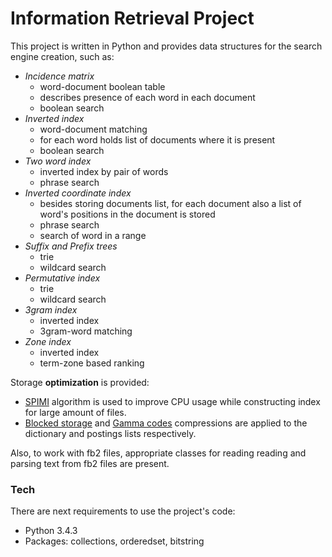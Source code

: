 # Information Retrieval Project

This project is written in Python and provides data structures for the search engine creation, such as:

  - *Incidence matrix*
    - word-document boolean table
    - describes presence of each word in each document
    - boolean search
  - *Inverted index*
    - word-document matching
    - for each word holds list of documents where it is present
    - boolean search
  - *Two word index*
    - inverted index by pair of words
    - phrase search
  - *Inverted coordinate index*
    - besides storing documents list, for each document also a list of word's positions in the document is stored
    - phrase search
    - search of word in a range
  - *Suffix and Prefix trees*
    - trie
    - wildcard search
  - *Permutative index*
    - trie
    - wildcard search
  - *3gram index*
    - inverted index
    - 3gram-word matching
  - *Zone index*
    - inverted index
    - term-zone based ranking

Storage **optimization** is provided:

* [SPIMI](http://nlp.stanford.edu/IR-book/html/htmledition/single-pass-in-memory-indexing-1.html) algorithm is used to improve CPU usage while constructing index for large amount of files. 
* [Blocked storage](http://nlp.stanford.edu/IR-book/html/htmledition/blocked-storage-1.html) and [Gamma codes](http://nlp.stanford.edu/IR-book/html/htmledition/gamma-codes-1.html) compressions are applied to the dictionary and postings lists respectively. 

Also, to work with fb2 files, appropriate classes for reading reading and parsing text from fb2 files are present.

### Tech

There are next requirements to use the project's code:
* Python 3.4.3
* Packages: collections, orderedset, bitstring
